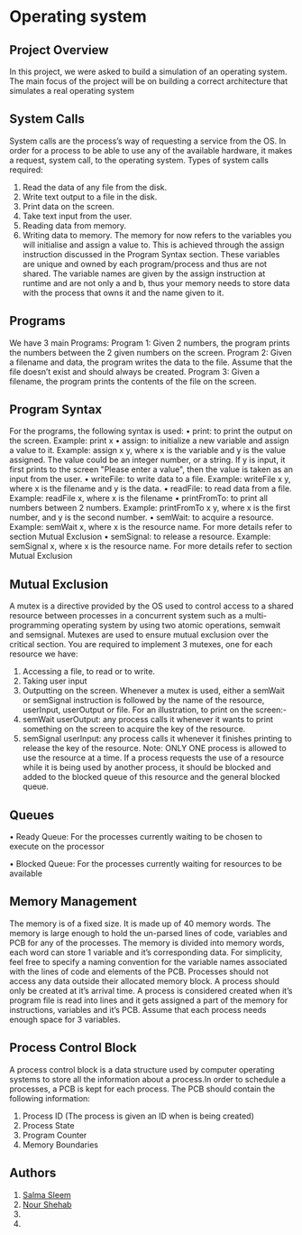 # Operating system
## Project Overview
  In this project, we were asked to build a simulation of an operating system. The main focus of the project will be on building a correct architecture that simulates a real operating system
  
## System Calls
System calls are the process’s way of requesting a service from the OS. In order for a process to be able to use any of the available hardware, it makes a request, system call, to the operating system.
Types of system calls required:
1. Read the data of any file from the disk.
2. Write text output to a file in the disk.
3. Print data on the screen. 
4. Take text input from the user.
5. Reading data from memory.
6. Writing data to memory.
The memory for now refers to the variables you will initialise and assign a value to. This is achieved through the assign instruction discussed in the Program Syntax section. These variables are unique and owned by each program/process and thus are not shared. The variable names are given by the assign instruction at runtime and are not only a and b, thus your memory needs to store data with the process that owns it and the name given to it.

## Programs 
We have 3 main Programs:
Program 1: Given 2 numbers, the program prints the numbers between the 2 given numbers on the screen.
Program 2: Given a filename and data, the program writes the data to the file. Assume that the file doesn’t exist and should always be created.
Program 3: Given a filename, the program prints the contents of the file on the screen.

## Program Syntax
For the programs, the following syntax is used:
• print: to print the output on the screen. Example: print x
• assign: to initialize a new variable and assign a value to it. Example: assign x y, where x is the variable and y is the value assigned. The value could be an integer number, or a string. If y is input, it first prints to the screen "Please enter a value", then the value is taken as an input from the user.
• writeFile: to write data to a file. Example: writeFile x y, where x is the filename and y is the data.
• readFile: to read data from a file. Example: readFile x, where x is the filename
• printFromTo: to print all numbers between 2 numbers. Example: printFromTo x y, where x is the first number, and y is the second number.
• semWait: to acquire a resource. Example: semWait x, where x is the resource name. For more details refer to section Mutual Exclusion
• semSignal: to release a resource. Example: semSignal x, where x is the resource name. For more details refer to section Mutual Exclusion

## Mutual Exclusion
A mutex is a directive provided by the OS used to control access to a shared resource between processes in a concurrent system such as a multi-programming operating system by using two atomic operations, semwait and semsignal. Mutexes are used to ensure mutual exclusion over the critical section. You are required to implement 3 mutexes, one for each resource we have:
1. Accessing a file, to read or to write.
2. Taking user input
3. Outputting on the screen.
Whenever a mutex is used, either a semWait or semSignal instruction is followed by the name of the resource, userInput, userOutput or file. For an illustration, to print on the screen:-
1. semWait userOutput: any process calls it whenever it wants to print something on the screen to acquire the key of the resource.
2. semSignal userInput: any process calls it whenever it finishes printing to release the key of the resource.
Note: ONLY ONE process is allowed to use the resource at a time. If a process requests the use of a resource while it is being used by another process, it should be blocked and added to the blocked queue of this resource and the general blocked queue.

## Queues
• Ready Queue: For the processes currently waiting to be chosen to execute on the processor

• Blocked Queue: For the processes currently waiting for resources to be available

## Memory Management
The memory is of a fixed size. It is made up of 40 memory words. The memory is large enough to hold the un-parsed lines of code, variables and PCB for any of the processes. The memory is divided into memory words, each word can store 1 variable and it’s corresponding data. For simplicity, feel free to specify a naming convention for the variable names associated with the lines of code and elements of the PCB. Processes should not access any data outside their allocated memory block. A process should only be created at it’s arrival time. A process is considered created when it’s program file is read into lines and it gets assigned a part of the memory for instructions, variables and it’s PCB. Assume that each process needs enough space for 3 variables.

## Process Control Block
A process control block is a data structure used by computer operating systems to store all the information about a process.In order to schedule a processes, a PCB is kept for each process. The PCB should contain the following information:
1. Process ID (The process is given an ID when is being created)
2. Process State
3. Program Counter
4. Memory Boundaries

## Authors 
1. [Salma Sleem](https://github.com/salmasleem)
2. [Nour Shehab](https://github.com/nourshehab)
3. 
4.  

